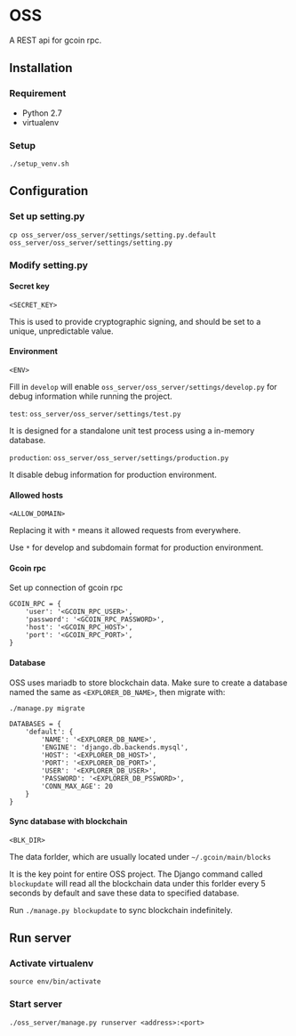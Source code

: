 # OSS
A REST api for gcoin rpc.

## Installation
### Requirement
- Python 2.7
- virtualenv

### Setup
    ./setup_venv.sh
## Configuration
### Set up setting.py

```
cp oss_server/oss_server/settings/setting.py.default oss_server/oss_server/settings/setting.py
```

### Modify setting.py

#### Secret key

`<SECRET_KEY>`

This is used to provide cryptographic signing, and should be set to a unique, unpredictable value.

#### Environment

`<ENV>`

Fill in `develop` will enable `oss_server/oss_server/settings/develop.py` for debug information while running the project.

`test`: `oss_server/oss_server/settings/test.py`

It is designed for a standalone unit test process using a in-memory database.

`production`: `oss_server/oss_server/settings/production.py`

It disable debug information for production environment.

#### Allowed hosts

`<ALLOW_DOMAIN>`

Replacing it with `*` means it allowed requests from everywhere.

Use `*` for develop and subdomain format for production environment.

#### Gcoin rpc

Set up connection of gcoin rpc

```
GCOIN_RPC = {
    'user': '<GCOIN_RPC_USER>',
    'password': '<GCOIN_RPC_PASSWORD>',
    'host': '<GCOIN_RPC_HOST>',
    'port': '<GCOIN_RPC_PORT>',
}
```
#### Database
OSS uses mariadb to store blockchain data. Make sure to create a database named the same as `<EXPLORER_DB_NAME>`, then migrate with:

`./manage.py migrate`

```
DATABASES = {
    'default': {
        'NAME': '<EXPLORER_DB_NAME>',
        'ENGINE': 'django.db.backends.mysql',
        'HOST': '<EXPLORER_DB_HOST>',
        'PORT': '<EXPLORER_DB_PORT>',
        'USER': '<EXPLORER_DB_USER>',
        'PASSWORD': '<EXPLORER_DB_PSSWORD>',
        'CONN_MAX_AGE': 20
    }
}
```

#### Sync database with blockchain

`<BLK_DIR>`

The data forlder, which are usually located under `~/.gcoin/main/blocks`

It is the key point for entire OSS project. The Django command called `blockupdate` will read all the blockchain data under this forlder every 5 seconds by default and save these data to specified database.

Run `./manage.py blockupdate` to sync blockchain indefinitely.

## Run server
### Activate virtualenv
    source env/bin/activate
### Start server
    ./oss_server/manage.py runserver <address>:<port>

